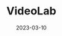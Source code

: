 ---
layout: default
modal-id: 4
title: VideoLab
date: 2023-03-10
img: vl-01.png
alt: image-alt
project-date: September 2021 - June 2023
category: Web Development, Python, Flask, Bootstrap
description: VideoLab is my master's thesis project. It is a novel prototype that is intended to help end-users effectively record and edit video attachments to supplement bug reports. This page will be updated with my thesis once it is published! For now, the code for VideoLab can be seen <a href="https://github.com/nete-madi/bug-swatter">here.</a>

---